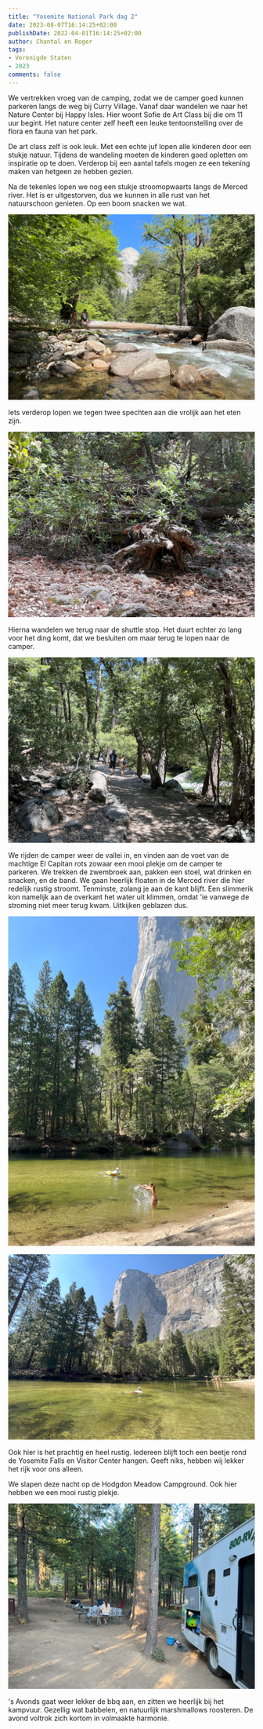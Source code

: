 ```yaml
---
title: "Yosemite National Park dag 2"
date: 2023-08-07T16:14:25+02:00
publishDate: 2022-04-01T16:14:25+02:00
author: Chantal en Roger
tags:
- Verenigde Staten
- 2023
comments: false
---
```


We vertrekken vroeg van de camping, zodat we de camper goed kunnen parkeren langs de weg bij Curry Village. Vanaf daar wandelen we naar het Nature Center bij Happy Isles. Hier woont Sofie de Art Class bij die om 11 uur begint. Het nature center zelf heeft een leuke tentoonstelling over de flora en fauna van het park.

De art class zelf is ook leuk. Met een echte juf lopen alle kinderen door een stukje natuur. Tijdens de wandeling moeten de kinderen goed opletten om inspiratie op te doen. Verderop bij een aantal tafels mogen ze een tekening maken van hetgeen ze hebben gezien.

Na de tekenles lopen we nog een stukje stroomopwaarts langs de Merced river. Het is er uitgestorven, dus we kunnen in alle rust van het natuurschoon genieten. Op een boom snacken we wat.

![Yosemite National Park](./images/IMG_3654.jpg)

Iets verderop lopen we tegen twee spechten aan die vrolijk aan het eten zijn.

![Yosemite National Park](./images/IMG_3659.jpg)

Hierna wandelen we terug naar de shuttle stop. Het duurt echter zo lang voor het ding komt, dat we besluiten om maar terug te lopen naar de camper.

![Yosemite National Park](./images/IMG_7361.JPG)

We rijden de camper weer de vallei in, en vinden aan de voet van de machtige El Capitan rots zowaar een mooi plekje om de camper te parkeren. We trekken de zwembroek aan, pakken een stoel, wat drinken en snacken, en de band. We gaan heerlijk floaten in de Merced river die hier redelijk rustig stroomt. Tenminste, zolang je aan de kant blijft. Een slimmerik kon namelijk aan de overkant het water uit klimmen, omdat 'ie vanwege de stroming niet meer terug kwam. Uitkijken geblazen dus.

![Yosemite National Park](./images/IMG_3670.jpg)

![Yosemite National Park](./images/IMG_3675.jpg)

Ook hier is het prachtig en heel rustig. Iedereen blijft toch een beetje rond de Yosemite Falls en Visitor Center hangen. Geeft niks, hebben wij lekker het rijk voor ons alleen.

We slapen deze nacht op de Hodgdon Meadow Campground. Ook hier hebben we een mooi rustig plekje.

![Yosemite National Park](./images/IMG_3679.jpg)

's Avonds gaat weer lekker de bbq aan, en zitten we heerlijk bij het kampvuur. Gezellig wat babbelen, en natuurlijk marshmallows roosteren. De avond voltrok zich kortom in volmaakte harmonie.
